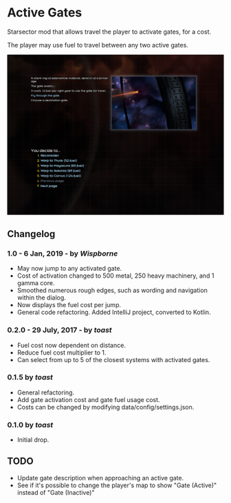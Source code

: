 # Active Gates

Starsector mod that allows travel the player to activate gates, for a cost.

The player may use fuel to travel between any two active gates.

![Screenshot](screenshot.png)

## Changelog

### 1.0 - 6 Jan, 2019 - by *Wispborne*

- May now jump to any activated gate.
- Cost of activation changed to 500 metal, 250 heavy machinery, and 1 gamma core.
- Smoothed numerous rough edges, such as wording and navigation within the dialog.
- Now displays the fuel cost per jump.
- General code refactoring. Added IntelliJ project, converted to Kotlin.

### 0.2.0 - 29 July, 2017 - by *toast*

- Fuel cost now dependent on distance.
- Reduce fuel cost multiplier to 1.
- Can select from up to 5 of the closest systems with activated gates.

### 0.1.5 by *toast*

- General refactoring.
- Add gate activation cost and gate fuel usage cost.
- Costs can be changed by modifying data/config/settings.json.

### 0.1.0 by *toast*

- Initial drop.

## TODO

- Update gate description when approaching an active gate.
- See if it's possible to change the player's map to show "Gate (Active)" instead of "Gate (Inactive)"